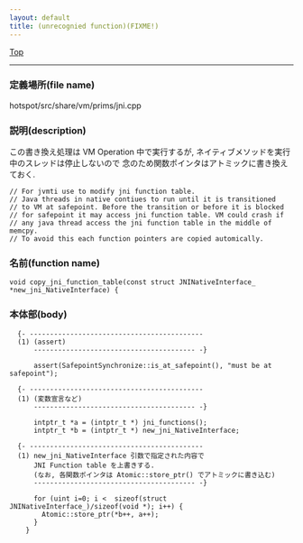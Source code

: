 ```yaml
---
layout: default
title: (unrecognied function)(FIXME!)
---
```

[Top](../index.html)

--- 
### 定義場所(file name)
hotspot/src/share/vm/prims/jni.cpp
### 説明(description)
この書き換え処理は VM Operation 中で実行するが, 
ネイティブメソッドを実行中のスレッドは停止しないので
念のため関数ポインタはアトミックに書き換えておく.

```
// For jvmti use to modify jni function table.
// Java threads in native contiues to run until it is transitioned
// to VM at safepoint. Before the transition or before it is blocked
// for safepoint it may access jni function table. VM could crash if
// any java thread access the jni function table in the middle of memcpy.
// To avoid this each function pointers are copied automically.
```

### 名前(function name)
```
void copy_jni_function_table(const struct JNINativeInterface_ *new_jni_NativeInterface) {
```

### 本体部(body)
```
  {- -------------------------------------------
  (1) (assert)
      ---------------------------------------- -}

	  assert(SafepointSynchronize::is_at_safepoint(), "must be at safepoint");

  {- -------------------------------------------
  (1) (変数宣言など)
      ---------------------------------------- -}

	  intptr_t *a = (intptr_t *) jni_functions();
	  intptr_t *b = (intptr_t *) new_jni_NativeInterface;

  {- -------------------------------------------
  (1) new_jni_NativeInterface 引数で指定された内容で
      JNI Function table を上書きする.
      (なお, 各関数ポインタは Atomic::store_ptr() でアトミックに書き込む)
      ---------------------------------------- -}

	  for (uint i=0; i <  sizeof(struct JNINativeInterface_)/sizeof(void *); i++) {
	    Atomic::store_ptr(*b++, a++);
	  }
	}
	
```



